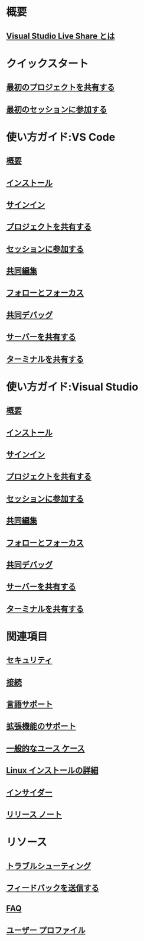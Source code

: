<!-- markdownlint-disable MD022 MD025 -->
# 概要
## [Visual Studio Live Share とは](index.md)
# クイックスタート
## [最初のプロジェクトを共有する](quickstart/share.md)
## [最初のセッションに参加する](quickstart/join.md)
# 使い方ガイド:VS Code
## [概要](use/vscode.md)
## [インストール](use/vscode.md#installation)
## [サインイン](use/vscode.md#sign-in)
## [プロジェクトを共有する](use/vscode.md#share-a-project)
## [セッションに参加する](use/vscode.md#join-a-collaboration-session)
## [共同編集](use/vscode.md#co-editing)
## [フォローとフォーカス](use/vscode.md#following)
## [共同デバッグ](use/vscode.md#co-debugging)
## [サーバーを共有する](use/vscode.md#share-a-server)
## [ターミナルを共有する](use/vscode.md#share-a-terminal)
# 使い方ガイド:Visual Studio
## [概要](use/vs.md)
## [インストール](use/vs.md#installation)
## [サインイン](use/vs.md#sign-in)
## [プロジェクトを共有する](use/vs.md#share-a-project)
## [セッションに参加する](use/vs.md#join-a-collaboration-session)
## [共同編集](use/vs.md#co-editing)
## [フォローとフォーカス](use/vs.md#following)
## [共同デバッグ](use/vs.md#co-debugging)
## [サーバーを共有する](use/vs.md#share-a-server)
## [ターミナルを共有する](use/vs.md#share-a-terminal)
# 関連項目
## [セキュリティ](reference/security.md)
## [接続](reference/connectivity.md)
## [言語サポート](reference/platform-support.md)
## [拡張機能のサポート](reference/extensions.md)
## [一般的なユース ケース](reference/use-cases.md)
## [Linux インストールの詳細](reference/linux.md)
## [インサイダー](reference/insiders.md)
## [リリース ノート](https://aka.ms/vsls-releases)
# リソース
## [トラブルシューティング](troubleshooting.md)
## [フィードバックを送信する](support.md)
## [FAQ](faq.md)
## [ユーザー プロファイル](user-profile.md)
